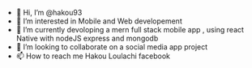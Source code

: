 - 👋 Hi, I’m @hakou93
- 👀 I’m interested in Mobile and Web developement
- 🌱 I’m currently devoloping a mern full stack mobile app , using react Native with nodeJS express and mongodb
- 💞️ I’m looking to collaborate on a social media app project
- 📫 How to reach me Hakou Loulachi facebook

<!---
hakou93/hakou93 is a ✨ special ✨ repository because its `README.md` (this file) appears on your GitHub profile.
You can click the Preview link to take a look at your changes.
--->

